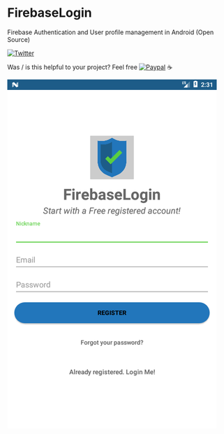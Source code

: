 # FirebaseLogin
Firebase Authentication and User profile management in Android (Open Source)

[![Twitter](https://img.shields.io/badge/Twitter-@aulavara-green.svg?longCache=true&style=for-the-badge)](http://twitter.com/aulavara)

Was / is this helpful to your project? Feel free 
[![Paypal](https://img.shields.io/badge/Paypal-Buy%20me%20a%20Coffee-blue.svg?longCache=true&style=for-the-badge)](https://paypal.me/BudgEat/5) :coffee: 

![alt text](https://github.com/Lazarus118/FirebaseLogin/blob/master/resources/Screenshot_2.png?raw=true)

